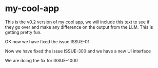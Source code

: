 # my-cool-app

This is the v0.2 version of my cool app, we will include this text to see if they go over and make any difference on the output from the LLM. This is getting pretty fun.

OK now we have fixed the issue ISSUE-01

Now we have fixed the issue ISSUE-300 and we have a new UI interface

We are doing the fix for ISSUE-1000
